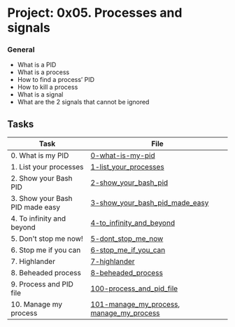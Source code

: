 # Project: 0x05. Processes and signals

### General

* What is a PID
* What is a process
* How to find a process’ PID
* How to kill a process
* What is a signal
* What are the 2 signals that cannot be ignored
## Tasks

| Task | File |
| ---- | ---- |
| 0. What is my PID | [0-what-is-my-pid](./0-what-is-my-pid) |
| 1. List your processes | [1-list_your_processes](./1-list_your_processes) |
| 2. Show your Bash PID | [2-show_your_bash_pid](./2-show_your_bash_pid) |
| 3. Show your Bash PID made easy | [3-show_your_bash_pid_made_easy](./3-show_your_bash_pid_made_easy) |
| 4. To infinity and beyond | [4-to_infinity_and_beyond](./4-to_infinity_and_beyond) |
| 5. Don't stop me now! | [5-dont_stop_me_now](./5-dont_stop_me_now) |
| 6. Stop me if you can | [6-stop_me_if_you_can](./6-stop_me_if_you_can) |
| 7. Highlander | [7-highlander](./7-highlander) |
| 8. Beheaded process | [8-beheaded_process](./8-beheaded_process) |
| 9. Process and PID file | [100-process_and_pid_file](./100-process_and_pid_file) |
| 10. Manage my process | [101-manage_my_process](./101-manage_my_process), [manage_my_process](./manage_my_process) |